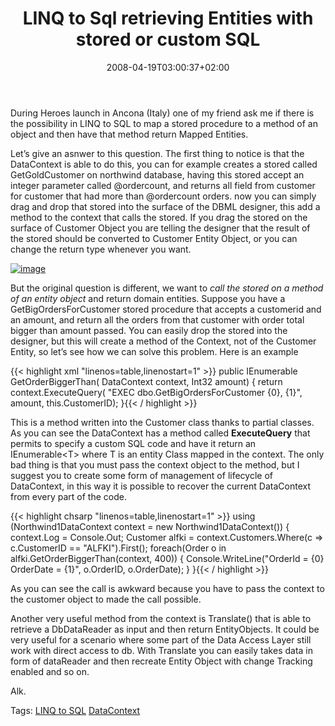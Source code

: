 ﻿---
title: "LINQ to Sql retrieving Entities with stored or custom SQL"
description: ""
date: 2008-04-19T03:00:37+02:00
draft: false
tags: [LINQ]
categories: [LINQ]
---
During Heroes launch in Ancona (Italy) one of my friend ask me if there is the possibility in LINQ to SQL to map a stored procedure to a method of an object and then have that method return Mapped Entities.

Let’s give an asnwer to this question. The first thing to notice is that the DataContext is able to do this, you can for example creates a stored called GetGoldCustomer on northwind database, having this stored accept an integer parameter called @ordercount, and returns all field from customer for customer that had more than @ordercount orders. now you can simply drag and drop that stored into the surface of the DBML designer, this add a method to the context that calls the stored. If you drag the stored on the surface of Customer Object you are telling the designer that the result of the stored should be converted to Customer Entity Object, or you can change the return type whenever you want.

[![image](http://www.codewrecks.com/blog/wp-content/uploads/2008/04/image-thumb3.png)](http://www.codewrecks.com/blog/wp-content/uploads/2008/04/image3.png)

But the original question is different, we want to *call the stored on a method of an entity object* and return domain entities. Suppose you have a GetBigOrdersForCustomer stored procedure that accepts a customerid and an amount, and return all the orders from that customer with order total bigger than amount passed. You can easily drop the stored into the designer, but this will create a method of the Context, not of the Customer Entity, so let’s see how we can solve this problem. Here is an example

{{< highlight xml "linenos=table,linenostart=1" >}}
public IEnumerable<Order> GetOrderBiggerThan(
  DataContext context, 
  Int32 amount) {
  return context.ExecuteQuery<Order>(
     "EXEC dbo.GetBigOrdersForCustomer {0}, {1}", amount, this.CustomerID);
}{{< / highlight >}}

<!-- Code inserted with Steve Dunn's Windows Live Writer Code Formatter Plugin.  http://dunnhq.com -->

This is a method written into the Customer class thanks to partial classes. As you can see the DataContext has a method called  **ExecuteQuery** that permits to specify a custom SQL code and have it return an IEnumerable&lt;T&gt; where T is an entity Class mapped in the context. The only bad thing is that you must pass the context object to the method, but I suggest you to create some form of management of lifecycle of DataContext, in this way it is possible to recover the current DataContext from every part of the code.

{{< highlight chsarp "linenos=table,linenostart=1" >}}
 using (Northwind1DataContext context = new Northwind1DataContext()) {
    context.Log = Console.Out;
    Customer alfki = context.Customers.Where(c => c.CustomerID == "ALFKI").First();
    foreach(Order o in alfki.GetOrderBiggerThan(context, 400)) {
       Console.WriteLine("OrderId = {0} OrderDate = {1}", o.OrderID, o.OrderDate);
    }
 }{{< / highlight >}}

<!-- Code inserted with Steve Dunn's Windows Live Writer Code Formatter Plugin.  http://dunnhq.com -->

As you can see the call is awkward because you have to pass the context to the customer object to made the call possible.

Another very useful method from the context is Translate() that is able to retrieve a DbDataReader as input and then return EntityObjects. It could be very useful for a scenario where some part of the Data Access Layer still work with direct access to db. With Translate you can easily takes data in form of dataReader and then recreate Entity Object with change Tracking enabled and so on.

Alk.

Tags: [LINQ to SQL](http://technorati.com/tag/LINQ%20to%20SQL) [DataContext](http://technorati.com/tag/DataContext)
